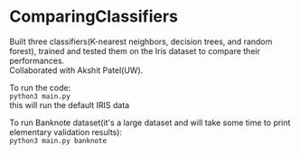 # ComparingClassifiers
Built three classifiers(K-nearest neighbors, decision trees, and random forest), trained and tested them on the Iris dataset to compare their performances.  
Collaborated with Akshit Patel(UW).

To run the code:   
`python3 main.py`   
this will run the default IRIS data

To run Banknote dataset(it's a large dataset and will take some time to print elementary validation results):  
`python3 main.py banknote`
